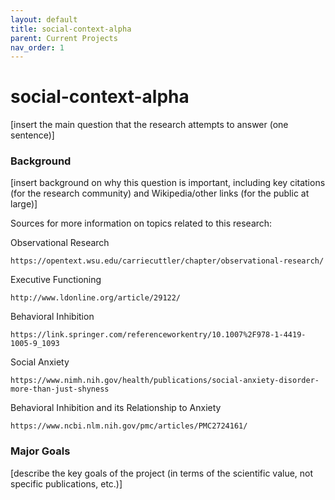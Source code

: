 ```yaml
---
layout: default
title: social-context-alpha
parent: Current Projects
nav_order: 1
---
```


# social-context-alpha

[insert the main question that the research attempts to answer (one sentence)]

### Background

[insert background on why this question is important, including key citations (for the research community) and Wikipedia/other links (for the public at large)]

Sources for more information on topics related to this research:


Observational Research
	
	https://opentext.wsu.edu/carriecuttler/chapter/observational-research/


Executive Functioning
	
	http://www.ldonline.org/article/29122/


Behavioral Inhibition
	
	https://link.springer.com/referenceworkentry/10.1007%2F978-1-4419-1005-9_1093


Social Anxiety
	
	https://www.nimh.nih.gov/health/publications/social-anxiety-disorder-more-than-just-shyness


Behavioral Inhibition and its Relationship to Anxiety
	
	https://www.ncbi.nlm.nih.gov/pmc/articles/PMC2724161/

### Major Goals

[describe the key goals of the project (in terms of the scientific value, not specific publications, etc.)]